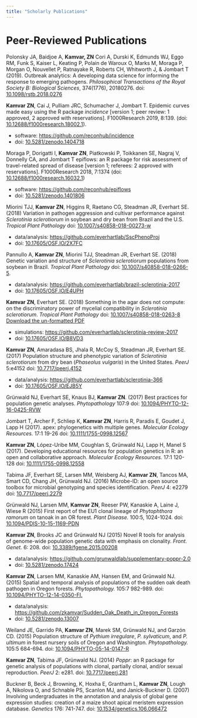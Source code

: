 ```yaml
---
title: "Scholarly Publications"
---
```


# Peer-Reviewed Publications

Polonsky JA, Baidjoe A, **Kamvar, ZN** Cori A, Durski K, Edmunds WJ, Eggo RM, Funk S, Kaiser L, Keating P, Polain de Waroux O, Marks M, Moraga P, Morgan O, Nouvellet P, Ratnayake R, Roberts CH, Whitworth J, & Jombart T (2019). Outbreak analytics: A developing data science for informing the response to emerging pathogens. *Philosophical Transactions of the Royal Society B: Biological Sciences*, 374(1776), 20180276. doi: [10.1098/rstb.2018.0276](https://doi.org/10.1098/rstb.2018.0276)

**Kamvar ZN**, Cai J, Pulliam JRC, Schumacher J, Jombart T. Epidemic curves made easy using the R package *incidence* \[version 1; peer review: 1 approved, 2 approved with reservations\]. F1000Research 2019, 8:139. (doi: [10.12688/f1000research.18002.1](https://doi.org/10.12688/f1000research.18002.1)).

 - software: https://github.com/reconhub/incidence
 - doi:      [10.5281/zenodo.1404718](https://doi.org/10.5281/zenodo.1404718)

Moraga P, Dorigatti I, **Kamvar ZN**, Piatkowski P, Toikkanen SE, Nagraj V, Donnelly CA, and Jombart T epiflows: an R package for risk assessment of travel-related spread of disease \[version 1;  referees: 2 approved with reservations\]. F1000Research 2018, 7:1374 (doi: [10.12688/f1000research.16032.1](https://doi.org/10.12688/f1000research.16032.1))

 -  software:  https://github.com/reconhub/epiflows
 -  doi:       [10.5281/zenodo.1401806](http://doi.org/10.5281/zenodo.1401806)

Miorini TJJ, **Kamvar ZN**, Higgins R, Raetano CG, Steadman JR, Everhart SE. (2018) Variation in pathogen aggression and cultivar performance against *Sclerotinia sclerotiorum* in soybean and dry bean from Brazil and the U.S. *Tropical Plant Pathology* doi: [10.1007/s40858-018-00273-w](https://doi.org/10.1007/s40858-018-00273-w)

 -  data/analysis:  https://github.com/everhartlab/SscPhenoProj                    
 -  doi:            [10.17605/OSF.IO/2X7FC](https://doi.org/10.17605/OSF.IO/2X7FC) 

Pannullo A, **Kamvar ZN**, Miorini TJJ, Steadman JR, Everhart SE. (2018) Genetic variation and structure of *Sclerotinia sclerotiorum* populations from soybean in Brazil. *Tropical Plant Pathology* doi: [10.1007/s40858-018-0266-5](https://doi.org/10.1007/s40858-018-0266-5).

 -  data/analysis:  https://github.com/everhartlab/brazil-sclerotinia-2017         
 -  doi:            [10.17605/OSF.IO/E4UPH](https://doi.org/10.17605/OSF.IO/E4UPH) 

**Kamvar ZN**, Everhart SE. (2018) Something in the agar does not compute: on the discriminatory power of mycelial compatibility in *Sclerotinia sclerotiorum*. *Tropical Plant Pathology*  doi: [10.1007/s40858-018-0263-8](https://doi.org/10.1007/s40858-018-0263-8)    
[Download the un-formatted PDF](https://github.com/everhartlab/sclerotinia-review-2017/raw/master/manuscript/review.pdf)

 -  simulations:  https://github.com/everhartlab/sclerotinia-review-2017           
 -  doi:          [10.17605/OSF.IO/B8VD3](https://doi.org/10.17605/OSF.IO/B8VD3) 

**Kamvar ZN**, Amaradasa BS, Jhala R, McCoy S, Steadman JR, Everhart SE. (2017) Population structure and phenotypic variation of *Sclerotinia sclerotiorum* from dry bean (*Phaseolus vulgaris*) in the United States. *PeerJ* 5:e4152 doi: [10.7717/peerj.4152](https://doi.org/10.7717/peerj.4152)

 -  data/analysis:  https://github.com/everhartlab/sclerotinia-366                 
 -  doi:            [10.17605/OSF.IO/EJB5Y](https://doi.org/10.17605/OSF.IO/EJB5Y) 

Grünwald NJ, Everhart SE, Knaus BJ, **Kamvar ZN**. (2017) Best practices for population genetic analyses. *Phytopathology* 107:9 doi: [10.1094/PHYTO-12-16-0425-RVW](https://doi.org/10.1094/PHYTO-12-16-0425-RVW)

Jombart T, Archer F, Schliep K, **Kamvar ZN**, Harris R, Paradis E, Goudet J, Lapp H (2017). apex: phylogenetics with multiple genes. *Molecular Ecology Resources.* 17:1 19-26 doi: [10.1111/1755-0998.12567](https://doi.org/10.1111/1755-0998.12567)

**Kamvar ZN**, López-Uribe MM, Coughlan S, Grünwald NJ, Lapp H, Manel S (2017). Developing educational resources for population genetics in R: an open and collaborative approach. *Molecular Ecology Resources.* 17:1 120-128 doi: [10.1111/1755-0998.12558](https://doi.org/10.1111/1755-0998.12558)

Tabima JF, Everhart SE, Larsen MM, Weisberg AJ, **Kamvar ZN**, Tancos MA, Smart CD, Chang JH, Grünwald NJ. (2016) Microbe-ID: an open source toolbox for microbial genotyping and species identification. *PeerJ* 4: e2279 doi: [10.7717/peerj.2279](https://doi.org/10.7717/peerj.2279)

Grünwald NJ, Larsen MM, **Kamvar ZN**, Reeser PW, Kanaskie A, Laine J, Wiese R (2015) First report of the EU1 clonal lineage of *Phytophthora ramorum* on tanoak in an OR forest. *Plant Disease.* 100:5, 1024-1024. doi: [10.1094/PDIS-10-15-1169-PDN](https://doi.org/10.1094/PDIS-10-15-1169-PDN)

**Kamvar ZN**, Brooks JC and Grünwald NJ (2015) Novel R tools for analysis of genome-wide population genetic data with emphasis on clonality. *Front. Genet.* 6: 208. doi: [10.3389/fgene.2015.00208](https://doi.org/10.3389/fgene.2015.00208)

 -  data/analysis:  https://github.com/grunwaldlab/supplementary-poppr-2.0        
 -  doi:            [10.5281/zenodo.17424 ](https://doi.org/10.5281/zenodo.17424) 

**Kamvar ZN**, Larsen MM, Kanaskie AM, Hansen EM, and Grünwald NJ. (2015) Spatial and temporal analysis of populations of the sudden oak death pathogen in Oregon forests. *Phytopathology.* 105:7 982-989. doi: [10.1094/PHYTO-12-14-0350-FI.](https://doi.org/10.1094/PHYTO-12-14-0350-FI.)

 -  data/analysis:  https://github.com/zkamvar/Sudden_Oak_Death_in_Oregon_Forests 
 -  doi:            [10.5281/zenodo.13007 ](https://doi.org/10.5281/zenodo.13007) 

Weiland JE, Garrido PA, **Kamvar ZN**, Marek SM, Grünwald NJ, and Garzón CD. (2015) Population structure of *Pythium irregulare*, *P. sylvaticum*, and *P. ultimum* in forest nursery soils of Oregon and Washington. *Phytopathology.* 105:5 684-694. doi: [10.1094/PHYTO-05-14-0147-R](https://doi.org/10.1094/PHYTO-05-14-0147-R)

**Kamvar ZN**, Tabima JF, Grünwald NJ. (2014) *Poppr*: an R package for genetic analysis of populations with clonal, partially clonal, and/or sexual reproduction. *PeerJ* 2: e281. doi: [10.7717/peerj.281](https://doi.org/10.7717/peerj.281)

Buckner B, Beck J, Browning, K, Hoxha E, Grantham L, **Kamvar ZN**, Lough A, Nikolova O, and Schnable PS, Scanlon MJ, and Janick-Buckner D. (2007) Involving undergraduates in the annotation and analysis of global gene expression studies: creation of a maize shoot apical meristem expression database. *Genetics* 176: 741-747. doi: [10.1534/genetics.106.066472](https://doi.org/10.1534/genetics.106.066472)
